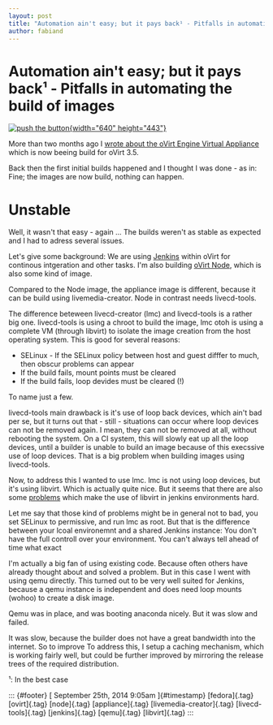 ```yaml
---
layout: post
title: "Automation ain't easy; but it pays back¹ - Pitfalls in automating the build of images"
author: fabiand
---
```



Automation ain\'t easy; but it pays back¹ - Pitfalls in automating the build of images
======================================================================================

[![push the
button](https://farm7.staticflickr.com/6147/5978129712_541d6661c8_z.jpg){width="640"
height="443"}](https://www.flickr.com/photos/simonm1965/5978129712 "push the button by Simon Murphy, on Flickr")

More than two months ago I [wrote about the oVirt Engine Virtual
Appliance](http://dummdida.tumblr.com/post/91741656270/weekly-ovirt-engine-virtual-appliance-builds)
which is now beeing build for oVirt 3.5.

Back then the first initial builds happened and I thought I was done -
as in: Fine; the images are now build, nothing can happen.

Unstable
========

Well, it wasn't that easy - again ... The builds weren't as stable as
expected and I had to adress several issues.

Let's give some background: We are using
[Jenkins](http://jenkins.ovirt.org) within oVirt for continous
intgeration and other tasks. I'm also building [oVirt
Node](http://www.ovirt.org/Node), which is also some kind of image.

Compared to the Node image, the appliance image is different, because it
can be build using livemedia-creator. Node in contrast needs
livecd-tools.

The difference beteween livecd-creator (lmc) and livecd-tools is a
rather big one. livecd-tools is using a chroot to build the image, lmc
otoh is using a complete VM (through libvirt) to isolate the image
creation from the host operating system. This is good for several
reasons:

-   SELinux - If the SELinux policy between host and guest difffer to
    much, then obscur problems can appear
-   If the build fails, mount points must be cleared
-   If the build fails, loop devides must be cleared (!)

To name just a few.

livecd-tools main drawback is it's use of loop back devices, which ain't
bad per se, but it turns out that - still - situations can occur where
loop devices can not be removed again. I mean, they can not be removed
at all, without rebooting the system. On a CI system, this will slowly
eat up all the loop devices, until a builder is unable to build an image
because of this execssive use of loop devices. That is a big problem
when building images using livecd-tools.

Now, to address this I wanted to use lmc. lmc is not using loop devices,
but it's using libvirt. Which is actually quite nice. But it seems that
there are also some
[problems](https://bugzilla.redhat.com/show_bug.cgi?id=1103308) which
make the use of libvirt in jenkins environments hard.

Let me say that those kind of problems might be in general not to bad,
you set SELinux to permissive, and run lmc as root. But that is the
difference between your lcoal environemnt and a shared Jenkins instance:
You don't have the full controll over your environment. You can't always
tell ahead of time what exact

I'm actually a big fan of using existing code. Because often others have
already thought about and solved a problem. But in this case I went with
using qemu directly. This turned out to be very well suited for Jenkins,
because a qemu instance is independent and does need loop mounts (wohoo)
to create a disk image.

Qemu was in place, and was booting anaconda nicely. But it was slow and
failed.

It was slow, because the builder does not have a great bandwidth into
the internet. So to improve To address this, I setup a caching
mechanism, which is working fairly well, but could be further improved
by mirroring the release trees of the required distribution.

¹: In the best case

::: {#footer}
[ September 25th, 2014 9:05am ]{#timestamp} [fedora]{.tag} [ovirt]{.tag}
[node]{.tag} [appliance]{.tag} [livemedia-creator]{.tag}
[livecd-tools]{.tag} [jenkins]{.tag} [qemu]{.tag} [libvirt]{.tag}
:::
